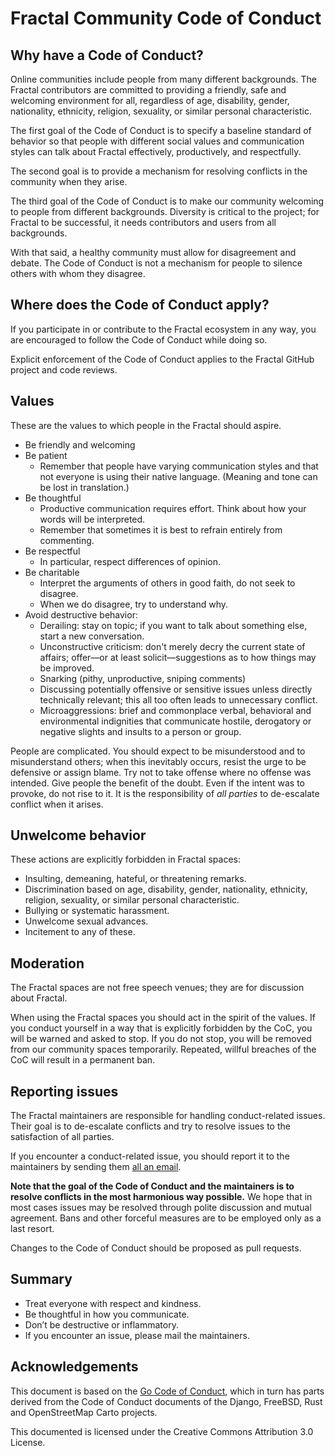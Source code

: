 # Fractal Community Code of Conduct

## Why have a Code of Conduct?

Online communities include people from many different backgrounds. The Fractal contributors are committed to providing a friendly, safe and welcoming environment for all, regardless of age, disability, gender, nationality, ethnicity, religion, sexuality, or similar personal characteristic.

The first goal of the Code of Conduct is to specify a baseline standard of behavior so that people with different social values and communication styles can talk about Fractal effectively, productively, and respectfully.

The second goal is to provide a mechanism for resolving conflicts in the community when they arise.

The third goal of the Code of Conduct is to make our community welcoming to people from different backgrounds. Diversity is critical to the project; for Fractal to be successful, it needs contributors and users from all backgrounds.

With that said, a healthy community must allow for disagreement and debate. The Code of Conduct is not a mechanism for people to silence others with whom they disagree.

## Where does the Code of Conduct apply?

If you participate in or contribute to the Fractal ecosystem in any way, you are encouraged to follow the Code of Conduct while doing so.

Explicit enforcement of the Code of Conduct applies to the Fractal GitHub project and code reviews.

## Values

These are the values to which people in the Fractal should aspire.

- Be friendly and welcoming
- Be patient
  - Remember that people have varying communication styles and that not everyone is using their native language. (Meaning and tone can be lost in translation.)
- Be thoughtful
  - Productive communication requires effort. Think about how your words will be interpreted.
  - Remember that sometimes it is best to refrain entirely from commenting.
- Be respectful
  - In particular, respect differences of opinion.
- Be charitable
  - Interpret the arguments of others in good faith, do not seek to disagree.
  - When we do disagree, try to understand why.
- Avoid destructive behavior:
  - Derailing: stay on topic; if you want to talk about something else, start a new conversation.
  - Unconstructive criticism: don't merely decry the current state of affairs; offer—or at least solicit—suggestions as to how things may be improved.
  - Snarking (pithy, unproductive, sniping comments)
  - Discussing potentially offensive or sensitive issues unless directly technically relevant; this all too often leads to unnecessary conflict.
  - Microaggressions: brief and commonplace verbal, behavioral and environmental indignities that communicate hostile, derogatory or negative slights and insults to a person or group.

People are complicated. You should expect to be misunderstood and to misunderstand others; when this inevitably occurs, resist the urge to be defensive or assign blame. Try not to take offense where no offense was intended. Give people the benefit of the doubt. Even if the intent was to provoke, do not rise to it. It is the responsibility of *all parties* to de-escalate conflict when it arises.

## Unwelcome behavior

These actions are explicitly forbidden in Fractal spaces:

- Insulting, demeaning, hateful, or threatening remarks.
- Discrimination based on age, disability, gender, nationality, ethnicity, religion, sexuality, or similar personal characteristic.
- Bullying or systematic harassment.
- Unwelcome sexual advances.
- Incitement to any of these.

## Moderation

The Fractal spaces are not free speech venues; they are for discussion about Fractal.

When using the Fractal spaces you should act in the spirit of the values. If you conduct yourself in a way that is explicitly forbidden by the CoC, you will be warned and asked to stop. If you do not stop, you will be removed from our community spaces temporarily. Repeated, willful breaches of the CoC will result in a permanent ban.

## Reporting issues

The Fractal maintainers are responsible for handling conduct-related issues. Their goal is to de-escalate conflicts and try to resolve issues to the satisfaction of all parties.

If you encounter a conduct-related issue, you should report it to the maintainers by sending them [all an email](mailto:daniel@xn--ko-wla.pl).

**Note that the goal of the Code of Conduct and the maintainers is to resolve conflicts in the most harmonious way possible.** We hope that in most cases issues may be resolved through polite discussion and mutual agreement. Bans and other forceful measures are to be employed only as a last resort.

Changes to the Code of Conduct should be proposed as pull requests.

## Summary

- Treat everyone with respect and kindness.
- Be thoughtful in how you communicate.
- Don’t be destructive or inflammatory.
- If you encounter an issue, please mail the maintainers.

## Acknowledgements

This document is based on the [Go Code of Conduct](https://golang.org/conduct), which in turn has parts derived from the Code of Conduct documents of the Django, FreeBSD, Rust and OpenStreetMap Carto projects.

This documented is licensed under the Creative Commons Attribution 3.0 License.
